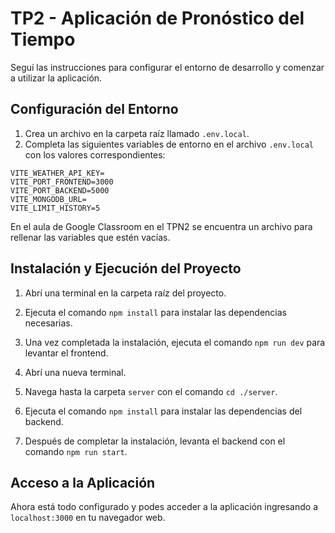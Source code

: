 # TP2 - Aplicación de Pronóstico del Tiempo

Seguí las instrucciones para configurar el entorno de desarrollo y comenzar a utilizar la aplicación.

## Configuración del Entorno

1. Crea un archivo en la carpeta raíz llamado `.env.local`.
2. Completa las siguientes variables de entorno en el archivo `.env.local` con los valores correspondientes:

```
VITE_WEATHER_API_KEY=
VITE_PORT_FRONTEND=3000
VITE_PORT_BACKEND=5000
VITE_MONGODB_URL=
VITE_LIMIT_HISTORY=5
```

En el aula de Google Classroom en el TPN2 se encuentra un archivo para rellenar las variables que estén vacías.

## Instalación y Ejecución del Proyecto

1. Abrí una terminal en la carpeta raíz del proyecto.
2. Ejecuta el comando `npm install` para instalar las dependencias necesarias.
3. Una vez completada la instalación, ejecuta el comando `npm run dev` para levantar el frontend.

4. Abrí una nueva terminal.
5. Navega hasta la carpeta `server` con el comando `cd ./server`.
6. Ejecuta el comando `npm install` para instalar las dependencias del backend.
7. Después de completar la instalación, levanta el backend con el comando `npm run start`.

## Acceso a la Aplicación

Ahora está todo configurado y podes acceder a la aplicación ingresando a `localhost:3000` en tu navegador web.